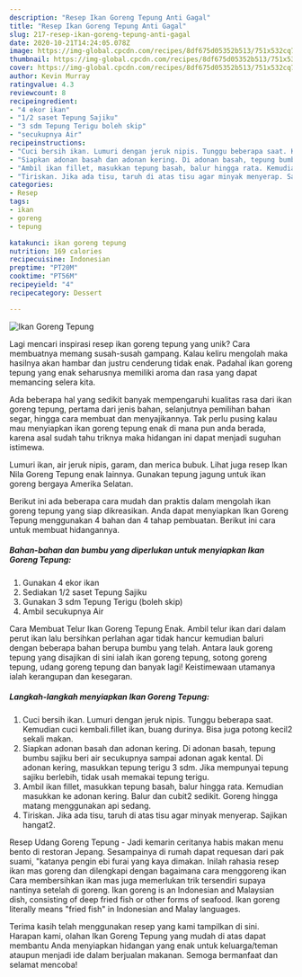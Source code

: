 ```yaml
---
description: "Resep Ikan Goreng Tepung Anti Gagal"
title: "Resep Ikan Goreng Tepung Anti Gagal"
slug: 217-resep-ikan-goreng-tepung-anti-gagal
date: 2020-10-21T14:24:05.078Z
image: https://img-global.cpcdn.com/recipes/8df675d05352b513/751x532cq70/ikan-goreng-tepung-foto-resep-utama.jpg
thumbnail: https://img-global.cpcdn.com/recipes/8df675d05352b513/751x532cq70/ikan-goreng-tepung-foto-resep-utama.jpg
cover: https://img-global.cpcdn.com/recipes/8df675d05352b513/751x532cq70/ikan-goreng-tepung-foto-resep-utama.jpg
author: Kevin Murray
ratingvalue: 4.3
reviewcount: 8
recipeingredient:
- "4 ekor ikan"
- "1/2 saset Tepung Sajiku"
- "3 sdm Tepung Terigu boleh skip"
- "secukupnya Air"
recipeinstructions:
- "Cuci bersih ikan. Lumuri dengan jeruk nipis. Tunggu beberapa saat. Kemudian cuci kembali.fillet ikan, buang durinya. Bisa juga potong kecil2 sekali makan."
- "Siapkan adonan basah dan adonan kering. Di adonan basah, tepung bumbu sajiku beri air secukupnya sampai adonan agak kental. Di adonan kering, masukkan tepung terigu 3 sdm. Jika mempunyai tepung sajiku berlebih, tidak usah memakai tepung terigu."
- "Ambil ikan fillet, masukkan tepung basah, balur hingga rata. Kemudian masukkan ke adonan kering. Balur dan cubit2 sedikit. Goreng hingga matang menggunakan api sedang."
- "Tiriskan. Jika ada tisu, taruh di atas tisu agar minyak menyerap. Sajikan hangat2."
categories:
- Resep
tags:
- ikan
- goreng
- tepung

katakunci: ikan goreng tepung 
nutrition: 169 calories
recipecuisine: Indonesian
preptime: "PT20M"
cooktime: "PT56M"
recipeyield: "4"
recipecategory: Dessert

---
```



![Ikan Goreng Tepung](https://img-global.cpcdn.com/recipes/8df675d05352b513/751x532cq70/ikan-goreng-tepung-foto-resep-utama.jpg)

Lagi mencari inspirasi resep ikan goreng tepung yang unik? Cara membuatnya memang susah-susah gampang. Kalau keliru mengolah maka hasilnya akan hambar dan justru cenderung tidak enak. Padahal ikan goreng tepung yang enak seharusnya memiliki aroma dan rasa yang dapat memancing selera kita.

Ada beberapa hal yang sedikit banyak mempengaruhi kualitas rasa dari ikan goreng tepung, pertama dari jenis bahan, selanjutnya pemilihan bahan segar, hingga cara membuat dan menyajikannya. Tak perlu pusing kalau mau menyiapkan ikan goreng tepung enak di mana pun anda berada, karena asal sudah tahu triknya maka hidangan ini dapat menjadi suguhan istimewa.

Lumuri ikan, air jeruk nipis, garam, dan merica bubuk. Lihat juga resep Ikan Nila Goreng Tepung enak lainnya. Gunakan tepung jagung untuk ikan goreng bergaya Amerika Selatan.


Berikut ini ada beberapa cara mudah dan praktis dalam mengolah ikan goreng tepung yang siap dikreasikan. Anda dapat menyiapkan Ikan Goreng Tepung menggunakan 4 bahan dan 4 tahap pembuatan. Berikut ini cara untuk membuat hidangannya.

<!--inarticleads1-->

##### Bahan-bahan dan bumbu yang diperlukan untuk menyiapkan Ikan Goreng Tepung:

1. Gunakan 4 ekor ikan
1. Sediakan 1/2 saset Tepung Sajiku
1. Gunakan 3 sdm Tepung Terigu (boleh skip)
1. Ambil secukupnya Air


Cara Membuat Telur Ikan Goreng Tepung Enak. Ambil telur ikan dari dalam perut ikan lalu bersihkan perlahan agar tidak hancur kemudian baluri dengan beberapa bahan berupa bumbu yang telah. Antara lauk goreng tepung yang disajikan di sini ialah ikan goreng tepung, sotong goreng tepung, udang goreng tepung dan banyak lagi! Keistimewaan utamanya ialah kerangupan dan kesegaran. 

<!--inarticleads2-->

##### Langkah-langkah menyiapkan Ikan Goreng Tepung:

1. Cuci bersih ikan. Lumuri dengan jeruk nipis. Tunggu beberapa saat. Kemudian cuci kembali.fillet ikan, buang durinya. Bisa juga potong kecil2 sekali makan.
1. Siapkan adonan basah dan adonan kering. Di adonan basah, tepung bumbu sajiku beri air secukupnya sampai adonan agak kental. Di adonan kering, masukkan tepung terigu 3 sdm. Jika mempunyai tepung sajiku berlebih, tidak usah memakai tepung terigu.
1. Ambil ikan fillet, masukkan tepung basah, balur hingga rata. Kemudian masukkan ke adonan kering. Balur dan cubit2 sedikit. Goreng hingga matang menggunakan api sedang.
1. Tiriskan. Jika ada tisu, taruh di atas tisu agar minyak menyerap. Sajikan hangat2.


Resep Udang Goreng Tepung - Jadi kemarin ceritanya habis makan menu bento di restoran Jepang. Sesampainya di rumah dapat requesan dari pak suami, &#34;katanya pengin ebi furai yang kaya dimakan. Inilah rahasia resep ikan mas goreng dan dilengkapi dengan bagaimana cara menggoreng ikan Cara membersihkan ikan mas juga memerlukan trik tersendiri supaya nantinya setelah di goreng. Ikan goreng is an Indonesian and Malaysian dish, consisting of deep fried fish or other forms of seafood. Ikan goreng literally means &#34;fried fish&#34; in Indonesian and Malay languages. 

Terima kasih telah menggunakan resep yang kami tampilkan di sini. Harapan kami, olahan Ikan Goreng Tepung yang mudah di atas dapat membantu Anda menyiapkan hidangan yang enak untuk keluarga/teman ataupun menjadi ide dalam berjualan makanan. Semoga bermanfaat dan selamat mencoba!
